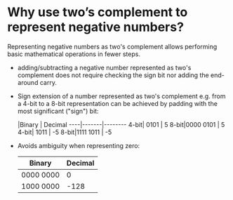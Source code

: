 # Why use two’s complement to represent negative numbers? #
Representing negative numbers as two's complement allows performing basic mathematical operations in fewer steps.
- adding/subtracting a negative number represented as two's complement does not require checking the sign bit nor adding the end-around carry.
- Sign extension of a number represented as two's complement e.g. from a 4-bit to a 8-bit representation can be achieved by padding with the most significant ("sign") bit:

	|Binary | Decimal
	----|-------|--------
	4-bit|     0101 |  5
	8-bit|0000 0101 |  5
	4-bit|     1011 | -5
	8-bit|1111 1011 | -5

- Avoids ambiguity when representing zero:

	Binary | Decimal
	-------|--------
	0000 0000 |    0
	1000 0000 | -128 
